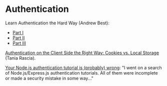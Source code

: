 
Authentication
==============

Learn Authentication the Hard Way (Andrew Best):
- [Part I](https://www.andrew-best.com/posts/learn-auth-the-hard-way-part-one/)
- [Part II](https://www.andrew-best.com/posts/learn-auth-the-hard-way-part-two/)
- [Part III](https://www.andrew-best.com/posts/learn-auth-the-hard-way-part-three/)

[Authentication on the Client Side the Right Way: Cookies vs. Local Storage](https://www.taniarascia.com/full-stack-cookies-localstorage-react-express/) (Tania Rascia).

[Your Node.js authentication tutorial is (probably) wrong](https://hackernoon.com/your-node-js-authentication-tutorial-is-wrong-f1a3bf831a46): "I went on a search of Node.js/Express.js authentication tutorials. All of them were incomplete or made a security mistake in some way..."

